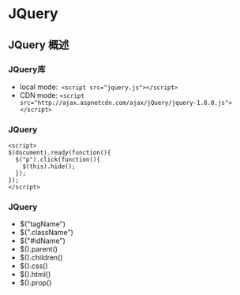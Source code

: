 # JQuery

## JQuery 概述
###  JQuery库
- local mode:``` <script src="jquery.js"></script>```
- CDN mode: ```<script src="http://ajax.aspnetcdn.com/ajax/jQuery/jquery-1.8.0.js"></script>```

### JQuery 

```
<script>
$(document).ready(function(){
  $("p").click(function(){
    $(this).hide();
  });
});
</script>
```

### JQuery 
- $("tagName")
- $(".className")
- $("#idName")
- $().parent()
- $().children()
- $().css()
- $().html()
- $().prop()

